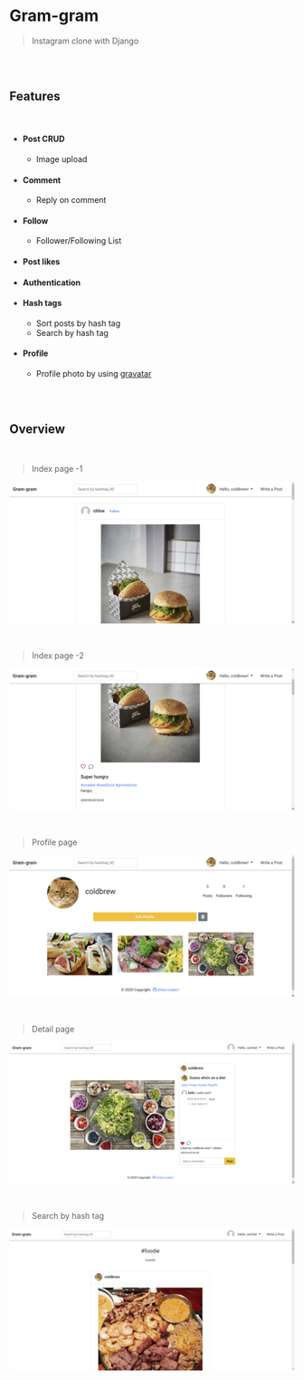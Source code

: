 # Gram-gram

> Instagram clone with Django

<br>

<br>

## Features

<br>

- #### Post CRUD
  
  - Image upload
  
- #### Comment 
  
  - Reply on comment
  
- #### Follow
  
  - Follower/Following List
  
- #### Post likes

- #### Authentication

- #### Hash tags
  
  - Sort posts by hash tag
  - Search by hash tag
  
- #### Profile
  
  - Profile photo by using [gravatar](https://en.gravatar.com/)

<br>

<br>

## Overview

<br>

> Index page -1

![](./README-images/gram-gram_index_01.png)

<br>

> Index page -2

![](./README-images/gram-gram_index_02.png)

<br>

> Profile page

![](./README-images/gram-gram_profile_01.png)

<br>

> Detail page

![](./README-images/gram-gram_comment_01.png)

<br>

> Search by hash tag

![](./README-images/gram-gram_search_01.png)

<br>

<br>